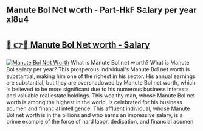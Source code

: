 ## Manute Bol N𝚎t w𝚘rth - Part-HkF S𝚊lary per year xl8u4

# <h2><a href="http://gc50ljr.nevu.top/?p=Manute+Bol">🔗 👉🔴 Manute Bol N𝚎t w𝚘rth - S𝚊lary</a></h2>

[![Manute Bol N𝚎t W𝚘rth](https://i.imgur.com/Oavwk0R.jpeg)](http://gc50ljr.nevu.top/?p=Manute+Bol)
What is Manute Bol n𝚎t w𝚘rth? What is Manute Bol s𝚊lary per year?
This prosperous individual's Manute Bol net worth is substantial, making him one of the richest in his sector. His annual earnings are substantial, but they are overshadowed by Manute Bol net worth, which is believed to be more significant due to his numerous business interests and valuable real estate holdings. This wealthy man, whose Manute Bol net worth is among the highest in the world, is celebrated for his business acumen and financial intelligence. This affluent individual, whose Manute Bol net worth is in the billions and who earns an impressive salary, is a prime example of the force of hard labor, dedication, and financial acumen.
